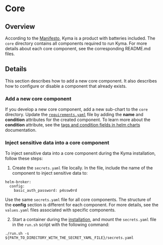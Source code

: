 # Core

## Overview

According to the [Manifesto](https://kyma-project.github.io/community/), Kyma is a product with batteries included. The `core` directory contains all components required to run Kyma. For more details about each core component, see the corresponding README.md files.

## Details

This section describes how to add a new core component. It also describes how to configure or disable a component that already exists.

### Add a new core component

If you develop a new core component, add a new sub-chart to the `core` directory. Update the [`requirements.yaml`](requirements.yaml) file by adding the **name** and **condition** attributes for the created component. To learn more about the **condition** attribute, see the [tags and condition fields in helm charts](https://github.com/kubernetes/helm/blob/release-2.7/docs/charts.md#tags-and-condition-fields-in-requirementsyaml) documentation.

### Inject sensitive data into a core component

To inject sensitive data into a core component during the Kyma installation, follow these steps:
1. Create the `secrets.yaml` file locally. In the file, include the name of the component to inject sensitive data to:

  ```
  helm-broker:
    config:
      basic_auth_password: p4ssw0rd
  ```

  Use the same `secrets.yaml` file for all core components. The structure of the **config** section is different for each component. For more details, see the `values.yaml` files associated with specific components.

2. Start a container during the [installation](../../docs/kyma/04-02-local-installation.md), and mount the `secrets.yaml` file in the `run.sh` script with the following command:

  ```
  ./run.sh -s ${PATH_TO_DIRECTORY_WITH_THE_SECRET_YAML_FILE}/secrets.yaml
  ```
